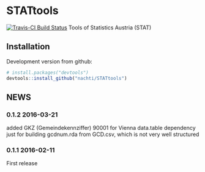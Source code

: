 # STATtools
[![Travis-CI Build Status](https://travis-ci.org/nachti/STATtools.svg?branch=master)](https://travis-ci.org/nachti/STATtools)
Tools of Statistics Austria (STAT)

## Installation

Development version from github:

```R
# install.packages("devtools")
devtools::install_github("nachti/STATtools")
```

## NEWS

### 0.1.2 2016-03-21
added GKZ (Gemeindekennziffer) 90001 for Vienna
data.table dependency just for building gcdnum.rda from GCD.csv,
which is not very well structured

### 0.1.1 2016-02-11
First release
